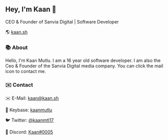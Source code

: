 ## Hey, I'm Kaan 👋

CEO & Founder of Sanvia Digital | Software Developer

🌎 [kaan.sh](https://kaan.sh)

### 📚 About

Hello, I'm Kaan Mutlu. I am a 16 year old software developer. I am also the Ceo & Founder of the Sanvia Digital media company. You can click the mail icon to contact me.

### ✉️ Contact

✉️ E-Mail: [kaan@kaan.sh](mailto:kaan@kaan.sh)  

🔑 Keybase: [kaanmutlu](https://keybase.io/kaanmutlu)

🐦 Twitter: [@kaanmtl17](https://twitter.com/kaanmtl17)  

💬 Discord: [Kaan#0005](https://discord.com/users/524681391959441419)
